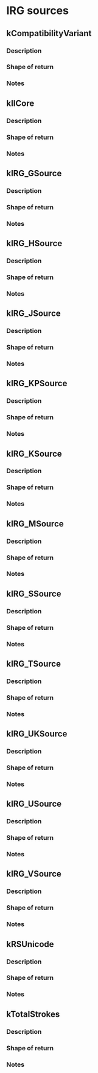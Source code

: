 # IRG sources

## kCompatibilityVariant
### Description
>
### Shape of return

### Notes

## kIICore
### Description
>
### Shape of return

### Notes

## kIRG_GSource
### Description
>
### Shape of return

### Notes

## kIRG_HSource
### Description
>
### Shape of return

### Notes

## kIRG_JSource
### Description
>
### Shape of return

### Notes

## kIRG_KPSource
### Description
>
### Shape of return

### Notes

## kIRG_KSource
### Description
>
### Shape of return

### Notes

## kIRG_MSource
### Description
>
### Shape of return

### Notes

## kIRG_SSource
### Description
>
### Shape of return

### Notes

## kIRG_TSource
### Description
>
### Shape of return

### Notes

## kIRG_UKSource
### Description
>
### Shape of return

### Notes

## kIRG_USource
### Description
>
### Shape of return

### Notes

## kIRG_VSource
### Description
>
### Shape of return

### Notes

## kRSUnicode
### Description
>
### Shape of return

### Notes

## kTotalStrokes
### Description
>
### Shape of return

### Notes
